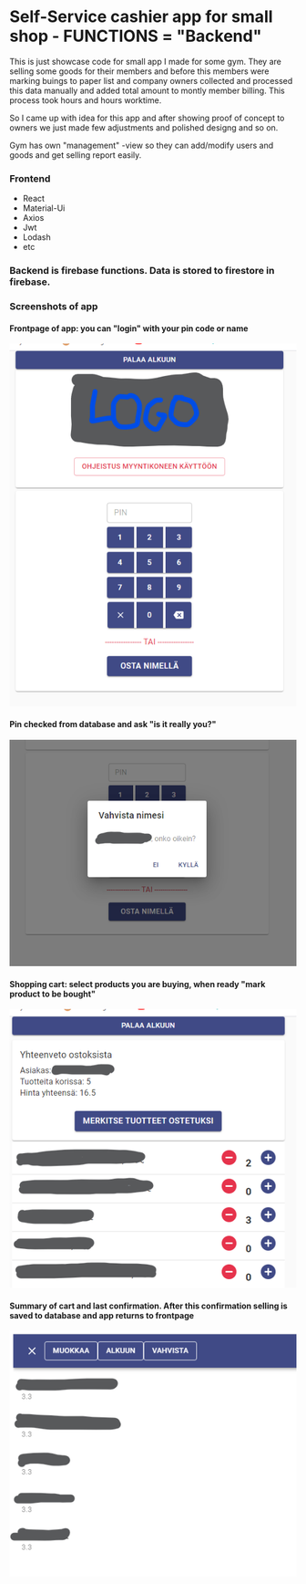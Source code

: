# Self-Service cashier app for small shop - FUNCTIONS = "Backend"

This is just showcase code for small app I made for some gym. They are selling some goods for their members and before this members were marking buings to paper list and company owners collected and processed this data manually and added total amount to montly member billing. This process took hours and hours worktime.

So I came up with idea for this app and after showing proof of concept to owners we just made few adjustments and polished designg and so on.

Gym has own "management" -view so they can add/modify users and goods and get selling report easily.

### Frontend

- React
- Material-Ui
- Axios
- Jwt
- Lodash
- etc

### Backend is firebase functions. Data is stored to firestore in firebase.

### Screenshots of app

#### Frontpage of app: you can "login" with your pin code or name

![Myyntikone frontpage](screenshots/myyntikone_frontpage.png)

#### Pin checked from database and ask "is it really you?"

![Myyntikone name confirmation](screenshots/myyntikone_name_confirmation.png)

#### Shopping cart: select products you are buying, when ready "mark product to be bought"

![Myyntikone select products](screenshots/myyntikone_select_products.png)

#### Summary of cart and last confirmation. After this confirmation selling is saved to database and app returns to frontpage

![Myyntikone cart confirmation](screenshots/myyntikone_cart_confirmation.png)
